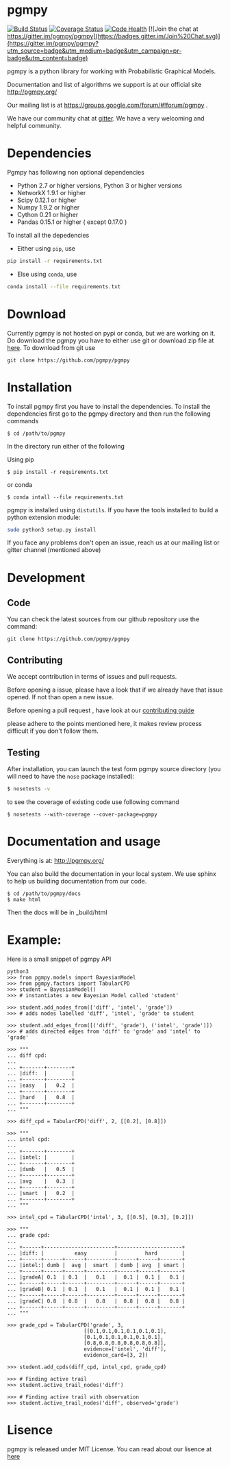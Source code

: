 pgmpy
=====
[![Build Status](https://travis-ci.org/pgmpy/pgmpy.svg?style=flat)](https://travis-ci.org/pgmpy/pgmpy)
[![Coverage Status](https://coveralls.io/repos/pgmpy/pgmpy/badge.svg?branch=dev)](https://coveralls.io/r/pgmpy/pgmpy?branch=dev)
[![Code Health](https://landscape.io/github/pgmpy/pgmpy/dev/landscape.svg?style=flat)](https://landscape.io/github/pgmpy/pgmpy/dev)
[![Join the chat at https://gitter.im/pgmpy/pgmpy](https://badges.gitter.im/Join%20Chat.svg)](https://gitter.im/pgmpy/pgmpy?utm_source=badge&utm_medium=badge&utm_campaign=pr-badge&utm_content=badge)

pgmpy is a python library for working with Probabilistic Graphical Models.

Documentation  and list of algorithms we support is at our official site http://pgmpy.org/

Our mailing list is at https://groups.google.com/forum/#!forum/pgmpy .

We have our community chat at [gitter](https://gitter.im/pgmpy/pgmpy). We have a very welcoming and helpful community.

Dependencies
=============
Pgmpy has following non optional dependencies
- Python 2.7 or higher versions, Python 3 or higher versions
- NetworkX 1.9.1 or higher
- Scipy 0.12.1 or higher
- Numpy 1.9.2 or higher
- Cython 0.21 or higher
- Pandas 0.15.1 or higher ( except 0.17.0 )

To install all the depedencies 

- Either using `pip`, use
```bash
pip install -r requirements.txt
```

- Else using `conda`, use
```bash
conda install --file requirements.txt
```

Download
=========
Currently pgmpy is not hosted on pypi or conda, but we are working on it.
Do download the pgmpy you have to either use git or download zip file at [here](https://github.com/pgmpy/pgmpy/archive/dev.zip).
To download from git use
```
git clone https://github.com/pgmpy/pgmpy
```

Installation
=============
To install pgmpy first you have to install the dependencies.
To install the dependencies first go to the pgmpy directory and then run the following commands
```
$ cd /path/to/pgmpy
```
In the directory run either of the following

Using pip
```
$ pip install -r requirements.txt
```
or conda
```
$ conda intall --file requirements.txt
```
pgmpy is installed using `distutils`. If you have the tools installed
to build a python extension module:

```bash
sudo python3 setup.py install
```

If you face any problems don't open an issue, reach us at our mailing list or gitter channel (mentioned above)

Development
============

Code
----

You can check the latest sources from our github repository 
use the command:

    git clone https://github.com/pgmpy/pgmpy

Contributing
------------
We accept contribution in terms of issues and pull requests.

Before opening a issue, please have a look that if we already have that issue opened. If not than open a new issue.

Before opening a pull request , have look at our [contributing guide](
https://github.com/pgmpy/pgmpy/blob/dev/Contributing.md)

please adhere to the points mentioned here, it makes review process difficult if you don't follow them.

Testing
-------

After installation, you can launch the test form pgmpy
source directory (you will need to have the ``nose`` package installed):
```bash
$ nosetests -v
```
to see the coverage of existing code use following command
```
$ nosetests --with-coverage --cover-package=pgmpy
```

Documentation and usage
=======================

Everything is at:
http://pgmpy.org/

You can also build the documentation in your local system. We use sphinx to help us building documentation from our code.
```
$ cd /path/to/pgmpy/docs
$ make html
```
Then the docs will be in _build/html

Example:
========
Here is a small snippet of pgmpy API
```
python3
>>> from pgmpy.models import BayesianModel
>>> from pgmpy.factors import TabularCPD
>>> student = BayesianModel()
>>> # instantiates a new Bayesian Model called 'student'

>>> student.add_nodes_from(['diff', 'intel', 'grade'])
>>> # adds nodes labelled 'diff', 'intel', 'grade' to student

>>> student.add_edges_from([('diff', 'grade'), ('intel', 'grade')])
>>> # adds directed edges from 'diff' to 'grade' and 'intel' to 'grade'

>>> """
... diff cpd:
...
... +-------+--------+
... |diff:  |        |
... +-------+--------+
... |easy	|	0.2	 |
... +-------+--------+
... |hard	|	0.8	 |
... +-------+--------+
... """

>>> diff_cpd = TabularCPD('diff', 2, [[0.2], [0.8]])

>>> """
... intel cpd:
...
... +-------+--------+
... |intel: |        |
... +-------+--------+
... |dumb	|	0.5	 |
... +-------+--------+
... |avg	|	0.3	 |
... +-------+--------+
... |smart	|	0.2	 |
... +-------+--------+
... """

>>> intel_cpd = TabularCPD('intel', 3, [[0.5], [0.3], [0.2]])

>>> """
... grade cpd:
...
... +------+-----------------------+---------------------+
... |diff: |          easy         |         hard        |
... +------+------+------+---------+------+------+-------+
... |intel:| dumb |  avg |  smart  | dumb | avg  | smart |
... +------+------+------+---------+------+------+-------+
... |gradeA| 0.1  | 0.1  |   0.1   |  0.1 |  0.1 |   0.1 |
... +------+------+------+---------+------+------+-------+
... |gradeB| 0.1  | 0.1  |   0.1   |  0.1 |  0.1 |   0.1 |
... +------+------+------+---------+------+------+-------+
... |gradeC| 0.8  | 0.8  |   0.8   |  0.8 |  0.8 |   0.8 |
... +------+------+------+---------+------+------+-------+
... """

>>> grade_cpd = TabularCPD('grade', 3,
					     [[0.1,0.1,0.1,0.1,0.1,0.1],
                         [0.1,0.1,0.1,0.1,0.1,0.1], 
                         [0.8,0.8,0.8,0.8,0.8,0.8]],
					     evidence=['intel', 'diff'],
					     evidence_card=[3, 2])

>>> student.add_cpds(diff_cpd, intel_cpd, grade_cpd)

>>> # Finding active trail
>>> student.active_trail_nodes('diff')

>>> # Finding active trail with observation
>>> student.active_trail_nodes('diff', observed='grade')

```
Lisence
=======
pgmpy is released under MIT License. You can read about our lisence at [here](https://github.com/pgmpy/pgmpy/blob/dev/LICENSE)

